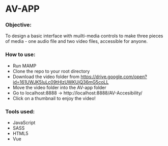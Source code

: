 # AV-APP

### Objective:
To design a basic interface with muilti-media controls to make three pieces of media - one audio file and two video files, accessible for anyone.

### How to use:
* Run MAMP
* Clone the repo to your root directory
* Download the video folder from https://drive.google.com/open?id=161UWJK5IuLc09tHlzUWKUjQ36mG5coLL
* Move the video folder into the AV-app folder
* Go to localhost:8888 -> http://localhost:8888/AV-Accesibility/
* Click on a thumbnail to enjoy the video!

### Tools used:
* JavaScript
* SASS
* HTML5
* Vue
